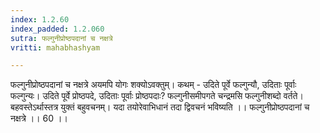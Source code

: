 ```yaml
---
index: 1.2.60
index_padded: 1.2.060
sutra: फल्गुनीप्रोष्ठपदानां च नक्षत्रे
vritti: mahabhashyam

---
```

 फल्गुनीप्रोष्ठपदानां च नक्षत्रे अयमपि योगः शक्योऽवक्तुम्। कथम् - उदिते पूर्वे फल्गुन्यौ, उदिताः पूर्वाः फल्गुन्यः। उदिते पूर्वे प्रोष्ठपदे, उदिताः पूर्वाः प्रोष्ठपदाः? फल्गुनीसमीपगते चन्द्रमसि फल्गुनीशब्दो वर्तते। बहवस्तेऽर्थास्तत्र युक्तं बहुवचनम्। यदा तयोरेवाभिधानं तदा द्विवचनं भविष्यति ।। फल्गुनीप्रोष्ठपदानां च नक्षत्रे ।। 60 ।। 